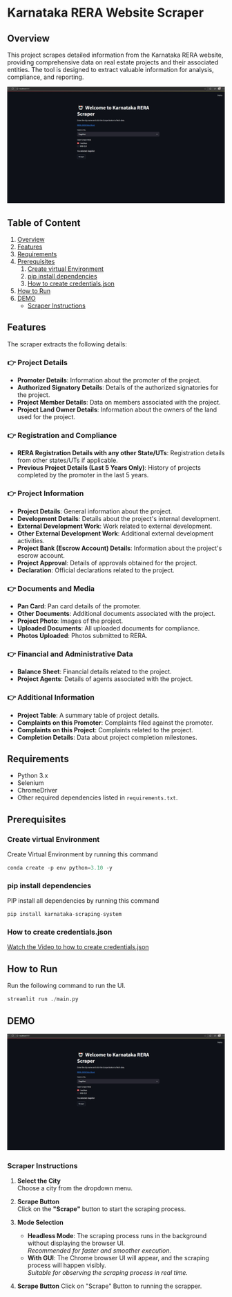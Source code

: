 # **Karnataka RERA Website Scraper**

## **Overview**
This project scrapes detailed information from the Karnataka RERA website, providing comprehensive data on real estate projects and their associated entities. The tool is designed to extract valuable information for analysis, compliance, and reporting.

![UI Photo](media/ui_pic.jpeg)

## Table of Content
1. [Overview](#Overview)
2. [Features](#Features)
3. [Requirements](#Requirements)
4. [Prerequisites](#Prerequisites)
    1. [Create virtual Environment](#create-virtual-environment)
    2. [pip install dependencies](#pip-install-dependencies)
    3. [How to create credentials.json](#how-to-create-credentialsjson)
5. [How to Run](#how-to-run)
6. [DEMO](#DEMO)
    * [Scraper Instructions](#scraper-instructions)

## **Features**
The scraper extracts the following details:

### 👉 Project Details
- **Promoter Details**: Information about the promoter of the project.
- **Authorized Signatory Details**: Details of the authorized signatories for the project.
- **Project Member Details**: Data on members associated with the project.
- **Project Land Owner Details**: Information about the owners of the land used for the project.

### 👉 Registration and Compliance
- **RERA Registration Details with any other State/UTs**: Registration details from other states/UTs if applicable.
- **Previous Project Details (Last 5 Years Only)**: History of projects completed by the promoter in the last 5 years.

### 👉 Project Information
- **Project Details**: General information about the project.
- **Development Details**: Details about the project's internal development.
- **External Development Work**: Work related to external development.
- **Other External Development Work**: Additional external development activities.
- **Project Bank (Escrow Account) Details**: Information about the project's escrow account.
- **Project Approval**: Details of approvals obtained for the project.
- **Declaration**: Official declarations related to the project.

### 👉 Documents and Media
- **Pan Card**: Pan card details of the promoter.
- **Other Documents**: Additional documents associated with the project.
- **Project Photo**: Images of the project.
- **Uploaded Documents**: All uploaded documents for compliance.
- **Photos Uploaded**: Photos submitted to RERA.

### 👉 Financial and Administrative Data
- **Balance Sheet**: Financial details related to the project.
- **Project Agents**: Details of agents associated with the project.

### 👉 Additional Information
- **Project Table**: A summary table of project details.
- **Complaints on this Promoter**: Complaints filed against the promoter.
- **Complaints on this Project**: Complaints related to the project.
- **Completion Details**: Data about project completion milestones.

## **Requirements**
- Python 3.x
- Selenium
- ChromeDriver
- Other required dependencies listed in `requirements.txt`.

## **Prerequisites**

### Create virtual Environment
Create Virtual Environment by running this command
```python
conda create -p env python=3.10 -y
```

### pip install dependencies
PIP install all dependencies by running this command
```python
pip install karnataka-scraping-system
```

### How to create credentials.json
[Watch the Video to how to create credentials.json](https://youtu.be/k_PB4ORz2r0?si=aIw30wu4buzkaPB-)

## **How to Run**
Run the following command to run the UI.
```python
streamlit run ./main.py
```

## **DEMO**

![UI Photo](media/ui_pic.jpeg)

### **Scraper Instructions**

1. **Select the City**  
   Choose a city from the dropdown menu.

2. **Scrape Button**  
   Click on the **"Scrape"** button to start the scraping process.

3. **Mode Selection**  
   - **Headless Mode**: The scraping process runs in the background without displaying the browser UI.  
     _Recommended for faster and smoother execution._
   - **With GUI**: The Chrome browser UI will appear, and the scraping process will happen visibly.  
     _Suitable for observing the scraping process in real time._

4. **Scrape Button** 
   Click on "Scrape" Button to running the scrapper.
